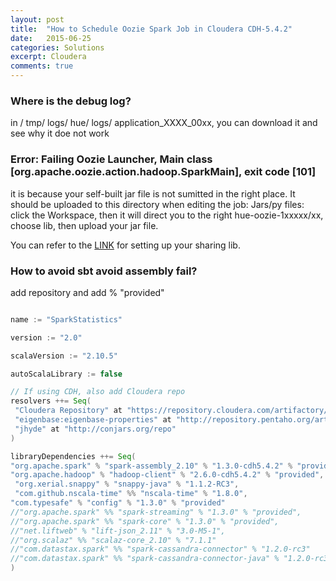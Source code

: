 ```yaml
---
layout: post
title:  "How to Schedule Oozie Spark Job in Cloudera CDH-5.4.2"
date:   2015-06-25
categories: Solutions
excerpt: Cloudera
comments: true
---
```


### Where is the debug log?
in / tmp/ logs/ hue/ logs/ application_XXXX_00xx,  you can download it and see why it doe not work
 
### Error: Failing Oozie Launcher, Main class [org.apache.oozie.action.hadoop.SparkMain], exit code [101]
 
 it is because your self-built jar file is not sumitted in the right place. It should be uploaded to this directory when editing the job:
 Jars/py files: click the Workspace, then it will direct you to the right hue-oozie-1xxxxx/xx, choose lib, then upload your jar file.
 
 You can refer to the [LINK](http://blog.cloudera.com/blog/2014/05/how-to-use-the-sharelib-in-apache-oozie-cdh-5/) for setting up your sharing lib.

### How to avoid sbt avoid assembly fail?

add repository and add % "provided"

~~~ sbt

name := "SparkStatistics"

version := "2.0"

scalaVersion := "2.10.5"

autoScalaLibrary := false

// If using CDH, also add Cloudera repo
resolvers ++= Seq(
 "Cloudera Repository" at "https://repository.cloudera.com/artifactory/cloudera-repos/",
 "eigenbase:eigenbase-properties" at "http://repository.pentaho.org/artifactory/repo/",
 "jhyde" at "http://conjars.org/repo"
)

libraryDependencies ++= Seq(
"org.apache.spark" % "spark-assembly_2.10" % "1.3.0-cdh5.4.2" % "provided",
"org.apache.hadoop" % "hadoop-client" % "2.6.0-cdh5.4.2" % "provided",
 "org.xerial.snappy" % "snappy-java" % "1.1.2-RC3",
 "com.github.nscala-time" %% "nscala-time" % "1.8.0",
"com.typesafe" % "config" % "1.3.0" % "provided"
//"org.apache.spark" %% "spark-streaming" % "1.3.0" % "provided",
//"org.apache.spark" %% "spark-core" % "1.3.0" % "provided",
//"net.liftweb" % "lift-json_2.11" % "3.0-M5-1",
//"org.scalaz" %% "scalaz-core_2.10" % "7.1.1"
//"com.datastax.spark" %% "spark-cassandra-connector" % "1.2.0-rc3"
//"com.datastax.spark" %% "spark-cassandra-connector-java" % "1.2.0-rc3"
)
~~~
